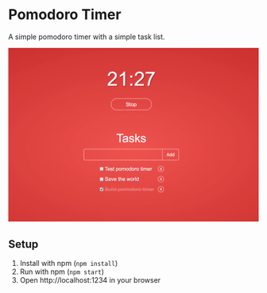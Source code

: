 # Pomodoro Timer

A simple pomodoro timer with a simple task list.

![Preview](preview.png)

## Setup

1. Install with npm (`npm install`)
2. Run with npm (`npm start`)
3. Open http://localhost:1234 in your browser